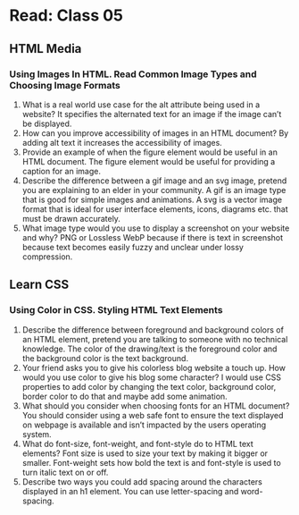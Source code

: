 # Read: Class 05

## HTML Media

### Using Images In HTML. Read Common Image Types and Choosing Image Formats

1. What is a real world use case for the alt attribute being used in a website? It specifies the alternated text for an image if the image can’t be displayed.
2. How can you improve accessibility of images in an HTML document? By adding alt text it increases the accessibility of images.
3. Provide an example of when the figure element would be useful in an HTML document. The figure element would be useful for providing a caption for an image.
4. Describe the difference between a gif image and an svg image, pretend you are explaining to an elder in your community. A gif is an image type that is good for simple images and animations. A svg is a vector image format that is ideal for user interface elements, icons, diagrams etc. that must be drawn accurately.
5. What image type would you use to display a screenshot on your website and why? PNG or Lossless WebP because if there is text in screenshot because text becomes easily fuzzy and unclear under lossy compression.

## Learn CSS

### Using Color in CSS. Styling HTML Text Elements

1. Describe the difference between foreground and background colors of an HTML element, pretend you are talking to someone with no technical knowledge. The color of the drawing/text is the foreground color and the background color is the text background.
2. Your friend asks you to give his colorless blog website a touch up. How would you use color to give his blog some character? I would use CSS properties to add color by changing the text color, background color, border color to do that and maybe add some animation.
3. What should you consider when choosing fonts for an HTML document? You should consider using a web safe font to ensure the text displayed on webpage is available and isn’t impacted by the users operating system.
4. What do font-size, font-weight, and font-style do to HTML text elements? Font size is used to size your text by making it bigger or smaller.  Font-weight sets how bold the text is and font-style is used to turn italic text on or off.
5. Describe two ways you could add spacing around the characters displayed in an h1 element. You can use letter-spacing and word-spacing.
